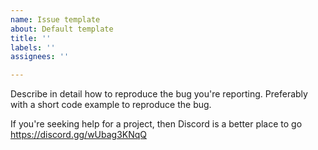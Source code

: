 ```yaml
---
name: Issue template
about: Default template
title: ''
labels: ''
assignees: ''

---
```


Describe in detail how to reproduce the bug you're reporting. Preferably with a short code example to reproduce the bug.

If you're seeking help for a project, then Discord is a better place to go https://discord.gg/wUbag3KNqQ
